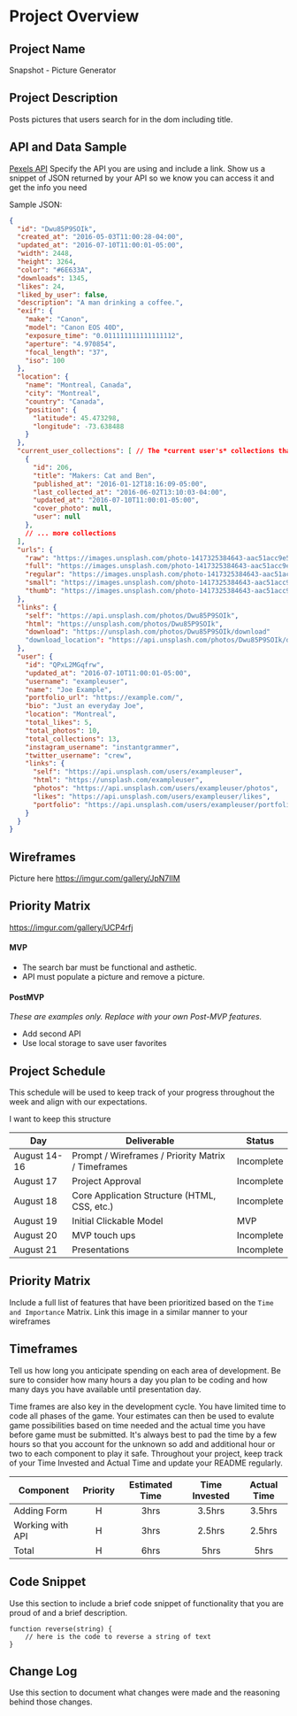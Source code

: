 # Project Overview

## Project Name

Snapshot - Picture Generator	
## Project Description

Posts pictures that users search for in the dom including title. 

## API and Data Sample
[Pexels API](api.pexels.com/v1/?apikey=563492ad6f917000010000015ccce792a03d407c9f4d32cc165e44d9)
Specify the API you are using and include a link. Show us a snippet of JSON returned by your API so we know you can access it and get the info you need

Sample JSON:
```json
{
  "id": "Dwu85P9SOIk",
  "created_at": "2016-05-03T11:00:28-04:00",
  "updated_at": "2016-07-10T11:00:01-05:00",
  "width": 2448,
  "height": 3264,
  "color": "#6E633A",
  "downloads": 1345,
  "likes": 24,
  "liked_by_user": false,
  "description": "A man drinking a coffee.",
  "exif": {
    "make": "Canon",
    "model": "Canon EOS 40D",
    "exposure_time": "0.011111111111111112",
    "aperture": "4.970854",
    "focal_length": "37",
    "iso": 100
  },
  "location": {
    "name": "Montreal, Canada",
    "city": "Montreal",
    "country": "Canada",
    "position": {
      "latitude": 45.473298,
      "longitude": -73.638488
    }
  },
  "current_user_collections": [ // The *current user's* collections that this photo belongs to.
    {
      "id": 206,
      "title": "Makers: Cat and Ben",
      "published_at": "2016-01-12T18:16:09-05:00",
      "last_collected_at": "2016-06-02T13:10:03-04:00",
      "updated_at": "2016-07-10T11:00:01-05:00",
      "cover_photo": null,
      "user": null
    },
    // ... more collections
  ],
  "urls": {
    "raw": "https://images.unsplash.com/photo-1417325384643-aac51acc9e5d",
    "full": "https://images.unsplash.com/photo-1417325384643-aac51acc9e5d?q=75&fm=jpg",
    "regular": "https://images.unsplash.com/photo-1417325384643-aac51acc9e5d?q=75&fm=jpg&w=1080&fit=max",
    "small": "https://images.unsplash.com/photo-1417325384643-aac51acc9e5d?q=75&fm=jpg&w=400&fit=max",
    "thumb": "https://images.unsplash.com/photo-1417325384643-aac51acc9e5d?q=75&fm=jpg&w=200&fit=max"
  },
  "links": {
    "self": "https://api.unsplash.com/photos/Dwu85P9SOIk",
    "html": "https://unsplash.com/photos/Dwu85P9SOIk",
    "download": "https://unsplash.com/photos/Dwu85P9SOIk/download"
    "download_location": "https://api.unsplash.com/photos/Dwu85P9SOIk/download"
  },
  "user": {
    "id": "QPxL2MGqfrw",
    "updated_at": "2016-07-10T11:00:01-05:00",
    "username": "exampleuser",
    "name": "Joe Example",
    "portfolio_url": "https://example.com/",
    "bio": "Just an everyday Joe",
    "location": "Montreal",
    "total_likes": 5,
    "total_photos": 10,
    "total_collections": 13,
    "instagram_username": "instantgrammer",
    "twitter_username": "crew",
    "links": {
      "self": "https://api.unsplash.com/users/exampleuser",
      "html": "https://unsplash.com/exampleuser",
      "photos": "https://api.unsplash.com/users/exampleuser/photos",
      "likes": "https://api.unsplash.com/users/exampleuser/likes",
      "portfolio": "https://api.unsplash.com/users/exampleuser/portfolio"
    }
  }
}
```

## Wireframes
Picture here
https://imgur.com/gallery/JpN7IlM


## Priority Matrix
https://imgur.com/gallery/UCP4rfj


#### MVP 

- The search bar must be functional and asthetic.
- API must populate a picture and remove a picture.

#### PostMVP  
*These are examples only. Replace with your own Post-MVP features.*

- Add second API
- Use local storage to save user favorites

## Project Schedule

This schedule will be used to keep track of your progress throughout the week and align with our expectations.  

I want to keep this structure 

|  Day | Deliverable | Status
|---|---| ---|
|August 14-16| Prompt / Wireframes / Priority Matrix / Timeframes | Incomplete
|August 17| Project Approval | Incomplete
|August 18| Core Application Structure (HTML, CSS, etc.) | Incomplete
|August 19| Initial Clickable Model  | MVP | Incomplete
|August 20| MVP touch ups | Incomplete
|August 21| Presentations | Incomplete

## Priority Matrix

Include a full list of features that have been prioritized based on the `Time and Importance` Matrix.  Link this image in a similar manner to your wireframes

## Timeframes

Tell us how long you anticipate spending on each area of development. Be sure to consider how many hours a day you plan to be coding and how many days you have available until presentation day.

Time frames are also key in the development cycle.  You have limited time to code all phases of the game.  Your estimates can then be used to evalute game possibilities based on time needed and the actual time you have before game must be submitted. It's always best to pad the time by a few hours so that you account for the unknown so add and additional hour or two to each component to play it safe. Throughout your project, keep track of your Time Invested and Actual Time and update your README regularly.

| Component | Priority | Estimated Time | Time Invested | Actual Time |
| --- | :---: |  :---: | :---: | :---: |
| Adding Form | H | 3hrs| 3.5hrs | 3.5hrs |
| Working with API | H | 3hrs| 2.5hrs | 2.5hrs |
| Total | H | 6hrs| 5hrs | 5hrs |

## Code Snippet

Use this section to include a brief code snippet of functionality that you are proud of and a brief description.  

```
function reverse(string) {
	// here is the code to reverse a string of text
}
```

## Change Log
 Use this section to document what changes were made and the reasoning behind those changes.  
